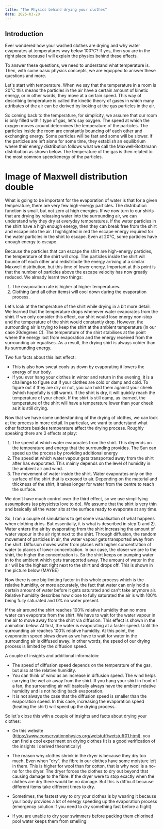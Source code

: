 ```yaml
---
title: "The Physics behind drying your clothes"
date: 2025-03-20
---
```



## Introduction
Ever wondered how your washed clothes are drying and why water evaporates at temperatures way below 100°C? If yes, then you are in the right place because I will explain the physics behind these effects.

To answer these questions, we need to understand what temperature is. Then, with some basic physics concepts, we are equipped to answer these questions and more.

Let's start with temperature. When we say that the temperature in a room is 20°C this means the particles in the air have a certain amount of kinetic energy, or in other words, they move at a certain speed. This way of describing temperature is called the kinetic theory of gases in which many attributes of the air can be derived by looking at the gas particles in the air. 

So coming back to the temperature, for simplicity, we assume that our room is only filled with 1 type of gas, let's say oxygen. The speed at which the oxygen moves around determines the temperature of the particles. The particles inside the room are constantly bouncing off each other and exchanging energy. Some particles will be fast and some will be slower. If the particles are left alone for some time, they establish an equilibrium where their energy distribution follows what we call the Maxwell-Boltzmann distribution as shown below. The temperature of the gas is then related to the most common speed/energy of the particles.

# Image of Maxwell distribution double

What is going to be important for the evaporation of water is that for a given temperature, there are very few high-energy particles. The distribution function is small, but not zero at high energies. If we now turn to our shirts that are drying by releasing water into the surrounding air, we can understand why they dry at everyday temperatures. If the water particles in the shirt have a high enough energy, then they can break free from the shirt and escape into the air. I highlighted in red the escape energy required for the water particles in the shirt to escape. Even at 20°C, some particles have enough energy to escape.

Because the particles that can escape the shirt are high-energy particles, the temperature of the shirt will drop. The particles inside the shirt will bounce off each other and redistribute the energy arriving at a similar Maxwell distribution, but this time of lower energy. Important at this point is that the number of particles above the escape velocity has now greatly reduced. We already learnt two things:
1) The evaporation rate is higher at higher temperatures.
2) Clothing (and all other items) will cool down during the evaporation process.

Let's look at the temperature of the shirt while drying in a bit more detail. We learned that the temperature drops whenever water evaporates from the shirt. If we only consider this effect, our shirt would lose energy non-stop and the temperature of the shirt would constantly drop. However, the surrounding air is trying to keep the shirt at the ambient temperature (in our case 20degrees C). The temperature of the shirt stabilises at the point where the energy lost from evaporation and the energy received from the surrounding air equalises. As a result, the drying shirt is always colder than its surrounding energy.

Two fun facts about this last effect: 
* This is also how sweat cools us down by evaporating it lowers the energy of our body.
* If you ever hang your clothes in winter and return in the evening, it is a challenge to figure out if your clothes are cold or damp and cold. To figure out if they are dry or not, you can hold them against your cheek (which hopefully is still warm). If the shirt is dry, it will quickly reach the temperature of your cheek. If the shirt is still damp, as learned, the temperature of the shirt will have a temperature lower than your cheek as it is still drying.

Now that we have some understanding of the drying of clothes, we can look at the process in more detail. In particular, we want to understand what other factors besides temperature affect the drying process. Roughly speaking there are 3 effects at play:
1) The speed at which water evaporates from the shirt. This depends on the temperature and energy that the surrounding provides. The Sun can speed up the process by providing additional energy
2) The speed at which water vapour gets transported away from the shirt after has evaporated. This mainly depends on the level of humidity in the ambient air and wind.
3) The movement of water inside the shirt. Water evaporates only on the surface of the shirt that is exposed to air. Depending on the  material and thickness of the shirt, it takes longer for water from the centre to reach the surface.

We don't have much control over the third effect, so we use simplifying assumptions (as physicists love to do). We assume that the shirt is very thin and basically all the water sits at the surface ready to evaporate at any time.

So, I ran a couple of simulations to get some visualisation of what happens when clothing dries. But essentially, it is what is described in step 1) and 2). Water enters the air by evaporating from the shirt increasing the amount of water vapour in the air right next to the shirt. Through diffusion, the random movement of particles in air, the water vapour gets transported away from the shirt. Diffusion moves water from places with higher concentration of water to places of lower concentration. In our case, the closer we are to the shirt, the higher the concentration is. So the shirt keeps on pumping water in to the ambient which gets transported away. The amount of water in the air will be the highest right next to the shirt and drops off. This is shown in the picture below (MAYBE)

Now there is one big limiting factor in this whole process which is the relative humidity, or more accurately, the fact that water can only hold a certain amount of water before it gets saturated and can't take anymore air. Relative humidity describes how close to fully saturated the air is with 100% being fully saturated and 0% no water present.

If the air around the shirt reaches 100% relative humidity than no more water can evaporate from the shirt. We have to wait for the water vapour in the air to move away from the shirt via diffusion. This effect is shown in the animation below. At first, the water is evaporating at a faster speed. Until the surrounding air reaches 100% relative humidity. At this point, the evaporation speed slows down as we have to wait for water in the surrounding air is diffused away. In other words, the speed of our drying process is limited by the diffusion speed. 

A couple of insights and additional informatoin:
* The speed of diffusion speed depends on the temperature of the gas, but also at the relative humidity.
* You can think of wind as an increase in diffusion speed. The wind helps carrying the wet air away from the shirt. If you hang your shirt in front of a fan, the surrounding air will basically always have the ambient relative humidity and is not holding back evaporation.
* It is not always the case that the diffusion speed is smaller than the evaporation speed. In this case, increasing the evaporation speed (heating the shirt) will speed up the drying process.

So let's close this with a couple of insights and facts about drying your clothes:
* On this website (https://www.conservationphysics.org/wetstuff/wetstuff01.html), you can find a cool experiment on drying clothes (It is a good verification of the insights I derived theoretically)
* The reason why clothes shrink in the dryer is because they dry too much. Even when "dry", the fibre in our clothes have some moisture left in them. This is higher for wool than for cotton, that is why wool is a no-no for the dryer. The dryer forces the clothes to dry out beyond that causing damage to the fibre. If the dryer were to stop exactly when the clothes are dry there would be no damage. But this is difficult because different items take different times to dry.

* Sometimes, the fastest way to dry your clothes is by wearing it because your body provides a lot of energy speeding up the evaporation process (emergency solution if you need to dry something fast before a flight)
* If you are unable to dry your swimmers before packing them chlorined pool water keeps them from smelling









